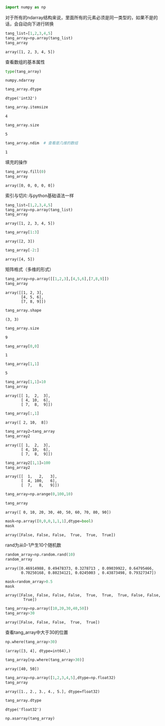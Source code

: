 ```python
import numpy as np
```

对于所有的ndarray结构来说，里面所有的元素必须是同一类型的，如果不是的话，会自动向下进行转换


```python
tang_list=[1,2,3,4,5]
tang_array=np.array(tang_list)
tang_array
```




    array([1, 2, 3, 4, 5])



查看数组的基本属性


```python
type(tang_array)
```




    numpy.ndarray




```python
tang_array.dtype
```




    dtype('int32')




```python
tang_array.itemsize
```




    4




```python
tang_array.size
```




    5




```python
tang_array.ndim  # 查看是几维的数组
```




    1



填充的操作


```python
tang_array.fill(0)
tang_array
```




    array([0, 0, 0, 0, 0])



索引与切片:与python基础语法一样


```python
tang_list=[1,2,3,4,5]
tang_array=np.array(tang_list)
tang_array
```




    array([1, 2, 3, 4, 5])




```python
tang_array[1:3]
```




    array([2, 3])




```python
tang_array[-2:]
```




    array([4, 5])



矩阵格式（多维的形式）


```python
tang_array=np.array([[1,2,3],[4,5,6],[7,8,9]])
tang_array
```




    array([[1, 2, 3],
           [4, 5, 6],
           [7, 8, 9]])




```python
tang_array.shape
```




    (3, 3)




```python
tang_array.size
```




    9




```python
tang_array[0,0]
```




    1




```python
tang_array[1,1]
```




    5




```python
tang_array[1,1]=10
tang_array
```




    array([[ 1,  2,  3],
           [ 4, 10,  6],
           [ 7,  8,  9]])




```python
tang_array[:,1]
```




    array([ 2, 10,  8])




```python
tang_array2=tang_array
tang_array2
```




    array([[ 1,  2,  3],
           [ 4, 10,  6],
           [ 7,  8,  9]])




```python
tang_array2[1,1]=100
tang_array2
```




    array([[  1,   2,   3],
           [  4, 100,   6],
           [  7,   8,   9]])




```python
tang_array=np.arange(0,100,10)
```


```python
tang_array
```




    array([ 0, 10, 20, 30, 40, 50, 60, 70, 80, 90])




```python
mask=np.array([0,0,0,1,1,1],dtype=bool)
mask
```




    array([False, False, False,  True,  True,  True])



rand为从0-1产生10个随机数


```python
random_array=np.random.rand(10)
random_array
```




    array([0.46914988, 0.49478373, 0.3278713 , 0.09039922, 0.64795466,
           0.70250168, 0.80234121, 0.0245003 , 0.43873498, 0.79327347])




```python
mask=random_array>0.5
mask
```




    array([False, False, False, False,  True,  True,  True, False, False,
            True])




```python
tang_array=np.array([10,20,30,40,50])
tang_array>30
```




    array([False, False, False,  True,  True])



查看tang_array中大于30的位置


```python
np.where(tang_array>30)
```




    (array([3, 4], dtype=int64),)




```python
tang_array[np.where(tang_array>30)]
```




    array([40, 50])




```python
tang_array=np.array([1,2,3,4,5],dtype=np.float32)
tang_array
```




    array([1., 2., 3., 4., 5.], dtype=float32)




```python
tang_array.dtype
```




    dtype('float32')




```python
np.asarray(tang_array)
```
